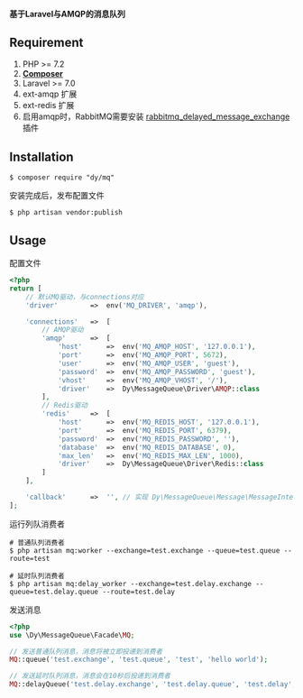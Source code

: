 #### 基于Laravel与AMQP的消息队列

## Requirement

1. PHP >= 7.2
2. **[Composer](https://getcomposer.org/)**
3. Laravel >= 7.0
4. ext-amqp 扩展
5. ext-redis 扩展
6. 启用amqp时，RabbitMQ需要安装 [rabbitmq_delayed_message_exchange](https://github.com/rabbitmq/rabbitmq-delayed-message-exchange/releases) 插件

## Installation

```shell
$ composer require "dy/mq"
```

安装完成后，发布配置文件
```shell
$ php artisan vendor:publish
```

## Usage

配置文件
```php
<?php
return [
    // 默认MQ驱动，与connections对应
    'driver'        =>  env('MQ_DRIVER', 'amqp'),

    'connections'   =>  [
        // AMQP驱动
        'amqp'      =>  [
            'host'      =>  env('MQ_AMQP_HOST', '127.0.0.1'),
            'port'      =>  env('MQ_AMQP_PORT', 5672),
            'user'      =>  env('MQ_AMQP_USER', 'guest'),
            'password'  =>  env('MQ_AMQP_PASSWORD', 'guest'),
            'vhost'     =>  env('MQ_AMQP_VHOST', '/'),
            'driver'    =>  Dy\MessageQueue\Driver\AMQP::class
        ],
        // Redis驱动
        'redis'     =>  [
            'host'      =>  env('MQ_REDIS_HOST', '127.0.0.1'),
            'port'      =>  env('MQ_REDIS_PORT', 6379),
            'password'  =>  env('MQ_REDIS_PASSWORD', ''),
            'database'  =>  env('MQ_REDIS_DATABASE', 0),
            'max_len'   =>  env('MQ_REDIS_MAX_LEN', 1000),
            'driver'    =>  Dy\MessageQueue\Driver\Redis::class
        ]
    ],

    'callback'      =>  '', // 实现 Dy\MessageQueue\Message\MessageInterface 接口的队列消费者回调，用于对接业务逻辑
];
```

运行列队消费者
```shell
# 普通队列消费者
$ php artisan mq:worker --exchange=test.exchange --queue=test.queue --route=test
```
```shell
# 延时队列消费者
$ php artisan mq:delay_worker --exchange=test.delay.exchange --queue=test.delay.queue --route=test.delay
```

发送消息
```php
<?php
use \Dy\MessageQueue\Facade\MQ;

// 发送普通队列消息，消息将被立即投递到消费者
MQ::queue('test.exchange', 'test.queue', 'test', 'hello world');

// 发送延时队列消息，消息会在10秒后投递到消费者
MQ::delayQueue('test.delay.exchange', 'test.delay.queue', 'test.delay', 'hello world', 10);
```
